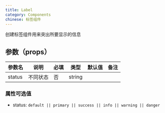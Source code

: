 ```yaml
---
title: Label
category: Components
chinese: 标签组件
---
```


创建标签组件用来突出所要显示的信息

## 参数（props）

| 参数名 | 说明 | 必填 | 类型 | 默认值| 备注 |
|-------|-----|-----|-----|-------|-----|
| status | 不同状态 | 否 | string | | |

### 属性可选值

- status: `default || primary || success || info || warning || danger`
